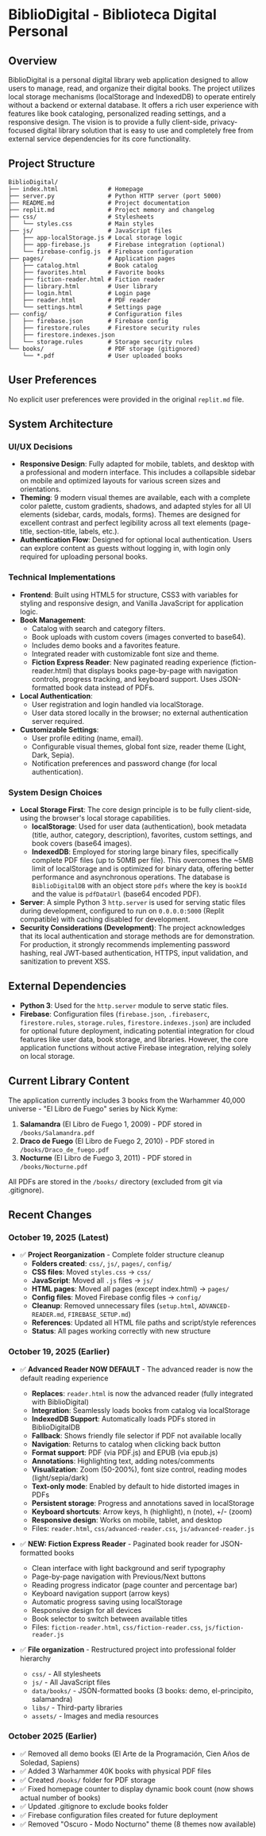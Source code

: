 # BiblioDigital - Biblioteca Digital Personal

## Overview
BiblioDigital is a personal digital library web application designed to allow users to manage, read, and organize their digital books. The project utilizes local storage mechanisms (localStorage and IndexedDB) to operate entirely without a backend or external database. It offers a rich user experience with features like book cataloging, personalized reading settings, and a responsive design. The vision is to provide a fully client-side, privacy-focused digital library solution that is easy to use and completely free from external service dependencies for its core functionality.

## Project Structure
```
BiblioDigital/
├── index.html              # Homepage
├── server.py               # Python HTTP server (port 5000)
├── README.md               # Project documentation
├── replit.md               # Project memory and changelog
├── css/                    # Stylesheets
│   └── styles.css          # Main styles
├── js/                     # JavaScript files
│   ├── app-localStorage.js # Local storage logic
│   ├── app-firebase.js     # Firebase integration (optional)
│   └── firebase-config.js  # Firebase configuration
├── pages/                  # Application pages
│   ├── catalog.html        # Book catalog
│   ├── favorites.html      # Favorite books
│   ├── fiction-reader.html # Fiction reader
│   ├── library.html        # User library
│   ├── login.html          # Login page
│   ├── reader.html         # PDF reader
│   └── settings.html       # Settings page
├── config/                 # Configuration files
│   ├── firebase.json       # Firebase config
│   ├── firestore.rules     # Firestore security rules
│   ├── firestore.indexes.json
│   └── storage.rules       # Storage security rules
└── books/                  # PDF storage (gitignored)
    └── *.pdf               # User uploaded books
```

## User Preferences
No explicit user preferences were provided in the original `replit.md` file.

## System Architecture

### UI/UX Decisions
-   **Responsive Design**: Fully adapted for mobile, tablets, and desktop with a professional and modern interface. This includes a collapsible sidebar on mobile and optimized layouts for various screen sizes and orientations.
-   **Theming**: 9 modern visual themes are available, each with a complete color palette, custom gradients, shadows, and adapted styles for all UI elements (sidebar, cards, modals, forms). Themes are designed for excellent contrast and perfect legibility across all text elements (page-title, section-title, labels, etc.).
-   **Authentication Flow**: Designed for optional local authentication. Users can explore content as guests without logging in, with login only required for uploading personal books.

### Technical Implementations
-   **Frontend**: Built using HTML5 for structure, CSS3 with variables for styling and responsive design, and Vanilla JavaScript for application logic.
-   **Book Management**:
    -   Catalog with search and category filters.
    -   Book uploads with custom covers (images converted to base64).
    -   Includes demo books and a favorites feature.
    -   Integrated reader with customizable font size and theme.
    -   **Fiction Express Reader**: New paginated reading experience (fiction-reader.html) that displays books page-by-page with navigation controls, progress tracking, and keyboard support. Uses JSON-formatted book data instead of PDFs.
-   **Local Authentication**:
    -   User registration and login handled via localStorage.
    -   User data stored locally in the browser; no external authentication server required.
-   **Customizable Settings**:
    -   User profile editing (name, email).
    -   Configurable visual themes, global font size, reader theme (Light, Dark, Sepia).
    -   Notification preferences and password change (for local authentication).

### System Design Choices
-   **Local Storage First**: The core design principle is to be fully client-side, using the browser's local storage capabilities.
    -   **localStorage**: Used for user data (authentication), book metadata (title, author, category, description), favorites, custom settings, and book covers (base64 images).
    -   **IndexedDB**: Employed for storing large binary files, specifically complete PDF files (up to 50MB per file). This overcomes the ~5MB limit of localStorage and is optimized for binary data, offering better performance and asynchronous operations. The database is `BiblioDigitalDB` with an object store `pdfs` where the key is `bookId` and the value is `pdfDataUrl` (base64 encoded PDF).
-   **Server**: A simple Python 3 `http.server` is used for serving static files during development, configured to run on `0.0.0.0:5000` (Replit compatible) with caching disabled for development.
-   **Security Considerations (Development)**: The project acknowledges that its local authentication and storage methods are for demonstration. For production, it strongly recommends implementing password hashing, real JWT-based authentication, HTTPS, input validation, and sanitization to prevent XSS.

## External Dependencies
-   **Python 3**: Used for the `http.server` module to serve static files.
-   **Firebase**: Configuration files (`firebase.json`, `.firebaserc`, `firestore.rules`, `storage.rules`, `firestore.indexes.json`) are included for optional future deployment, indicating potential integration for cloud features like user data, book storage, and libraries. However, the core application functions without active Firebase integration, relying solely on local storage.

## Current Library Content
The application currently includes 3 books from the Warhammer 40,000 universe - "El Libro de Fuego" series by Nick Kyme:
1. **Salamandra** (El Libro de Fuego 1, 2009) - PDF stored in `/books/Salamandra.pdf`
2. **Draco de Fuego** (El Libro de Fuego 2, 2010) - PDF stored in `/books/Draco_de_fuego.pdf`
3. **Nocturne** (El Libro de Fuego 3, 2011) - PDF stored in `/books/Nocturne.pdf`

All PDFs are stored in the `/books/` directory (excluded from git via .gitignore).

## Recent Changes
### October 19, 2025 (Latest)
- ✅ **Project Reorganization** - Complete folder structure cleanup
  - **Folders created**: `css/`, `js/`, `pages/`, `config/`
  - **CSS files**: Moved `styles.css` → `css/`
  - **JavaScript**: Moved all `.js` files → `js/`
  - **HTML pages**: Moved all pages (except index.html) → `pages/`
  - **Config files**: Moved Firebase config files → `config/`
  - **Cleanup**: Removed unnecessary files (`setup.html`, `ADVANCED-READER.md`, `FIREBASE_SETUP.md`)
  - **References**: Updated all HTML file paths and script/style references
  - **Status**: All pages working correctly with new structure

### October 19, 2025 (Earlier)
- ✅ **Advanced Reader NOW DEFAULT** - The advanced reader is now the default reading experience
  - **Replaces**: `reader.html` is now the advanced reader (fully integrated with BiblioDigital)
  - **Integration**: Seamlessly loads books from catalog via localStorage
  - **IndexedDB Support**: Automatically loads PDFs stored in BiblioDigitalDB
  - **Fallback**: Shows friendly file selector if PDF not available locally
  - **Navigation**: Returns to catalog when clicking back button
  - **Format support**: PDF (via PDF.js) and EPUB (via epub.js)
  - **Annotations**: Highlighting text, adding notes/comments
  - **Visualization**: Zoom (50-200%), font size control, reading modes (light/sepia/dark)
  - **Text-only mode**: Enabled by default to hide distorted images in PDFs
  - **Persistent storage**: Progress and annotations saved in localStorage
  - **Keyboard shortcuts**: Arrow keys, h (highlight), n (note), +/- (zoom)
  - **Responsive design**: Works on mobile, tablet, and desktop
  - Files: `reader.html`, `css/advanced-reader.css`, `js/advanced-reader.js`

- ✅ **NEW: Fiction Express Reader** - Paginated book reader for JSON-formatted books
  - Clean interface with light background and serif typography
  - Page-by-page navigation with Previous/Next buttons
  - Reading progress indicator (page counter and percentage bar)
  - Keyboard navigation support (arrow keys)
  - Automatic progress saving using localStorage
  - Responsive design for all devices
  - Book selector to switch between available titles
  - Files: `fiction-reader.html`, `css/fiction-reader.css`, `js/fiction-reader.js`

- ✅ **File organization** - Restructured project into professional folder hierarchy
  - `css/` - All stylesheets
  - `js/` - All JavaScript files
  - `data/books/` - JSON-formatted books (3 books: demo, el-principito, salamandra)
  - `libs/` - Third-party libraries
  - `assets/` - Images and media resources

### October 2025 (Earlier)
- ✅ Removed all demo books (El Arte de la Programación, Cien Años de Soledad, Sapiens)
- ✅ Added 3 Warhammer 40K books with physical PDF files
- ✅ Created `/books/` folder for PDF storage
- ✅ Fixed homepage counter to display dynamic book count (now shows actual number of books)
- ✅ Updated .gitignore to exclude books folder
- ✅ Firebase configuration files created for future deployment
- ✅ Removed "Oscuro - Modo Nocturno" theme (8 themes now available)